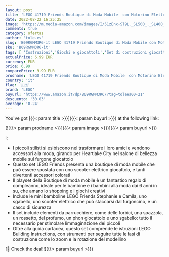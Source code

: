 ```yaml
---
layout: post
title: 'LEGO 41719 Friends Boutique di Moda Mobile  con Motorino Elettrico  Parrucchiere e Accessori per Mini Bamboline  Giochi per Bambini dai 6 Anni'
date: 2022-08-22 16:25:25
image: 'https://m.media-amazon.com/images/I/51zEnx-Sl9L._SL500_._SL400_.jpg'
comments: true
category: ofertas
author: 'tole.es'
slug: 'B09RGMM3R6-it LEGO 41719 Friends Boutique di Moda Mobile con Motorino...'
sku: 'B09RGMM3R6-it'
tags: [ 'Costruzioni','Giochi e giocattoli','Set di costruzioni giocattolo','lego','🇮🇹', ]
actualPrice: 6.99 EUR
currency: EUR
price: 6.99
comparePrice: 9.99 EUR
prodname: 'LEGO 41719 Friends Boutique di Moda Mobile  con Motorino Elettrico  Parrucchiere e Accessori per Mini Bamboline  Giochi per Bambini dai 6 Anni'
country: 'it'
flag: '🇮🇹'
brand: 'LEGO'
buyurl: 'https://www.amazon.it/dp/B09RGMM3R6/?tag=tolees00-21'
descuento: '30.03'
average: '8.24'
---
```


You've got [{{< param title >}}]({{< param buyurl >}}) at the following link:

[![{{< param prodname >}}]({{< param image >}})]({{< param buyurl >}})

ℹ️:

- I piccoli stilisti si esibiscono nel trasformare i loro amici e vendono accessori alla moda, girando per Heartlake City nel salone di bellezza mobile sul furgone giocattolo
- Questo set LEGO Friends presenta una boutique di moda mobile che può essere spostata con uno scooter elettrico giocattolo, e tanti divertenti accessori colorati
- Il playset della Boutique di moda mobile è un fantastico regalo di compleanno, ideale per le bambine e i bambini alla moda dai 6 anni in su, che amano lo shopping e i giochi creativi
- Include le mini bamboline LEGO Friends Stephanie e Camila, uno sgabello, uno scooter elettrico che può staccarsi dal furgoncino, e un casco di sicurezza
- Il set include elementi da parrucchiere, come delle forbici, una spazzola, un rossetto, del profumo, un phon giocattolo e uno sgabello: tutto il necessario per stimolare limmaginazione dei piccoli
- Oltre alla guida cartacea, questo set comprende le istruzioni LEGO Building Instructions, con strumenti per seguire tutte le fasi di costruzione come lo zoom e la rotazione del modellino

[🛒 Check the deal!!]({{< param buyurl >}})

